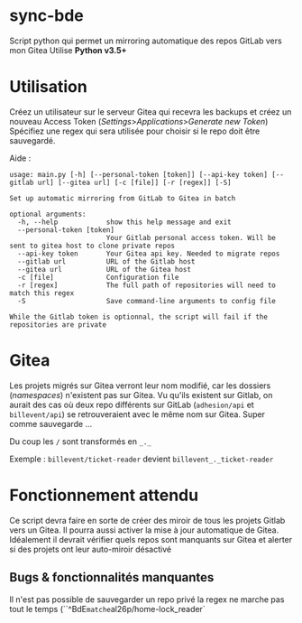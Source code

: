 # sync-bde

Script python qui permet un mirroring automatique des repos GitLab vers mon Gitea
Utilise **Python v3.5+**
# Utilisation
Créez un utilisateur sur le serveur Gitea qui recevra les backups et créez un nouveau Access Token
(*Settings*>*Applications*>*Generate new Token*)
Spécifiez une regex qui sera utilisée pour choisir si le repo doit être sauvegardé.

Aide :
```
usage: main.py [-h] [--personal-token [token]] [--api-key token] [--gitlab url] [--gitea url] [-c [file]] [-r [regex]] [-S]

Set up automatic mirroring from GitLab to Gitea in batch

optional arguments:
  -h, --help            show this help message and exit
  --personal-token [token]
                        Your Gitlab personal access token. Will be sent to gitea host to clone private repos
  --api-key token       Your Gitea api key. Needed to migrate repos
  --gitlab url          URL of the Gitlab host
  --gitea url           URL of the Gitea host
  -c [file]             Configuration file
  -r [regex]            The full path of repositories will need to match this regex
  -S                    Save command-line arguments to config file

While the Gitlab token is optionnal, the script will fail if the repositories are private
```
# Gitea
Les projets migrés sur Gitea verront leur nom modifié, car les dossiers (*namespaces*)
n'existent pas sur Gitea. Vu qu'ils existent sur Gitlab,
on aurait des cas où deux repo différents sur GitLab (`adhesion/api` et `billevent/api`)
se retrouveraient avec le même nom sur Gitea. Super comme sauvegarde ...

Du coup les `/` sont transformés en `_._`

Exemple :
`billevent/ticket-reader` devient `billevent_._ticket-reader`

# Fonctionnement attendu
Ce script devra faire en sorte de créer des miroir de tous les projets Gitlab vers un Gitea.
Il pourra aussi activer la mise à jour automatique de Gitea.
Idéalement il devrait vérifier quels repos sont manquants sur Gitea et alerter si des
projets ont leur auto-miroir désactivé

## Bugs & fonctionnalités manquantes
Il n'est pas possible de sauvegarder un repo privé
la regex ne marche pas tout le temps (``^BdE` matche `al26p/home-lock_reader`